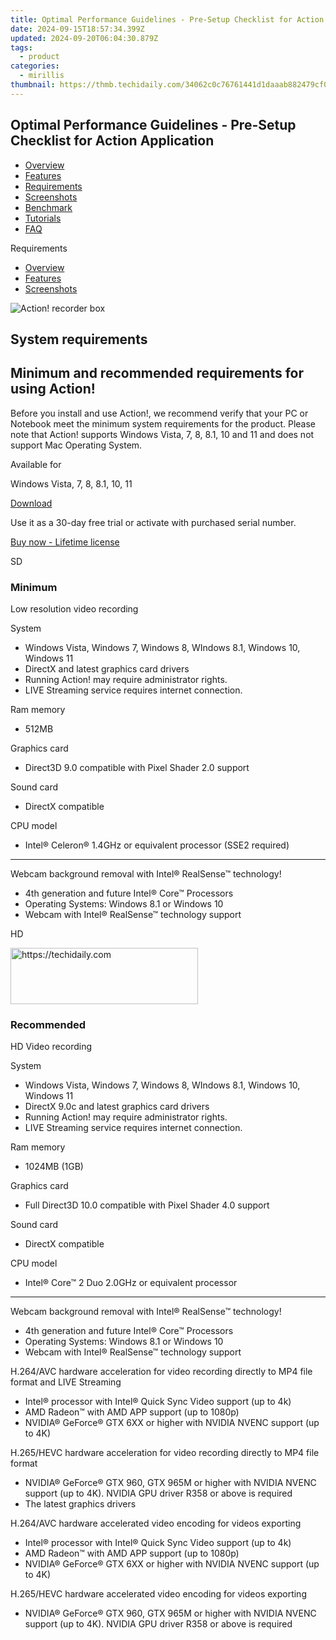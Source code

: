 ```yaml
---
title: Optimal Performance Guidelines - Pre-Setup Checklist for Action Application
date: 2024-09-15T18:57:34.399Z
updated: 2024-09-20T06:04:30.879Z
tags:
  - product
categories:
  - mirillis
thumbnail: https://thmb.techidaily.com/34062c0c76761441d1daaab882479cf039a7dd266a5c393fca1f08310200c903.jpg
---
```


## Optimal Performance Guidelines - Pre-Setup Checklist for Action Application

* [Overview](https://tools.techidaily.com/mirillis/products/)
* [Features](https://tools.techidaily.com/mirillis/products/)
* [Requirements](https://tools.techidaily.com/mirillis/products/)
* [Screenshots](https://tools.techidaily.com/mirillis/products/)
* [Benchmark](https://tools.techidaily.com/mirillis/products/)
* [Tutorials](https://tools.techidaily.com/mirillis/products/)
* [FAQ](https://tools.techidaily.com/mirillis/products/)

Requirements

* [Overview](https://tools.techidaily.com/mirillis/products/)
* [Features](https://tools.techidaily.com/mirillis/products/)
* [Screenshots](https://tools.techidaily.com/mirillis/products/)

![Action! recorder box](https://mirillis.com/res/old/media/images/action_box.png) 

## System requirements

## Minimum and recommended requirements for using Action!

Before you install and use Action!, we recommend verify that your PC or Notebook meet the minimum system requirements for the product. Please note that Action! supports Windows Vista, 7, 8, 8.1, 10 and 11 and does not support Mac Operating System.

Available for

Windows Vista, 7, 8, 8.1, 10, 11

[Download](https://tools.techidaily.com/mirillis/products/) 

Use it as a 30-day free trial or activate with purchased serial number.

[Buy now - Lifetime license](https://tools.techidaily.com/mirillis/products/) 

SD

### Minimum

Low resolution video recording

System

* Windows Vista, Windows 7, Windows 8, WIndows 8.1, Windows 10, Windows 11
* DirectX and latest graphics card drivers
* Running Action! may require administrator rights.
* LIVE Streaming service requires internet connection.

Ram memory

* 512MB

Graphics card

* Direct3D 9.0 compatible with Pixel Shader 2.0 support

Sound card

* DirectX compatible

CPU model

* Intel® Celeron® 1.4GHz or equivalent processor (SSE2 required)

---
  
  
Webcam background removal with Intel® RealSense™ technology!

* 4th generation and future Intel® Core™ Processors
* Operating Systems: Windows 8.1 or Windows 10
* Webcam with Intel® RealSense™ technology support

HD

<!-- affiliate ads begin -->
<a href="https://aligracehair.sjv.io/c/5597632/2047361/19272" target="_top" id="2047361">
  <img src="//a.impactradius-go.com/display-ad/19272-2047361" border="0" alt="https://techidaily.com" width="300" height="90"/>
</a>
<img height="0" width="0" src="https://aligracehair.sjv.io/i/5597632/2047361/19272" style="position:absolute;visibility:hidden;" border="0" />
<!-- affiliate ads end -->

### Recommended

HD Video recording

System

* Windows Vista, Windows 7, Windows 8, WIndows 8.1, Windows 10, Windows 11
* DirectX 9.0c and latest graphics card drivers
* Running Action! may require administrator rights.
* LIVE Streaming service requires internet connection.

Ram memory

* 1024MB (1GB)

Graphics card

* Full Direct3D 10.0 compatible with Pixel Shader 4.0 support

Sound card

* DirectX compatible

CPU model

* Intel® Core™ 2 Duo 2.0GHz or equivalent processor

---
  
  
Webcam background removal with Intel® RealSense™ technology!

* 4th generation and future Intel® Core™ Processors
* Operating Systems: Windows 8.1 or Windows 10
* Webcam with Intel® RealSense™ technology support

H.264/AVC hardware acceleration for video recording directly to MP4 file format and LIVE Streaming

* Intel® processor with Intel® Quick Sync Video support (up to 4k)
* AMD Radeon™ with AMD APP support (up to 1080p)
* NVIDIA® GeForce® GTX 6XX or higher with NVIDIA NVENC support (up to 4K)

H.265/HEVC hardware acceleration for video recording directly to MP4 file format

* NVIDIA® GeForce® GTX 960, GTX 965M or higher with NVIDIA NVENC support (up to 4K). NVIDIA GPU driver R358 or above is required
* The latest graphics drivers

H.264/AVC hardware accelerated video encoding for videos exporting

* Intel® processor with Intel® Quick Sync Video support (up to 4k)
* AMD Radeon™ with AMD APP support (up to 1080p)
* NVIDIA® GeForce® GTX 6XX or higher with NVIDIA NVENC support (up to 4K)

H.265/HEVC hardware accelerated video encoding for videos exporting

* NVIDIA® GeForce® GTX 960, GTX 965M or higher with NVIDIA NVENC support (up to 4K). NVIDIA GPU driver R358 or above is required

<ins class="adsbygoogle"
     style="display:block"
     data-ad-format="autorelaxed"
     data-ad-client="ca-pub-7571918770474297"
     data-ad-slot="1223367746"></ins>

<ins class="adsbygoogle"
     style="display:block"
     data-ad-client="ca-pub-7571918770474297"
     data-ad-slot="8358498916"
     data-ad-format="auto"
     data-full-width-responsive="true"></ins>
